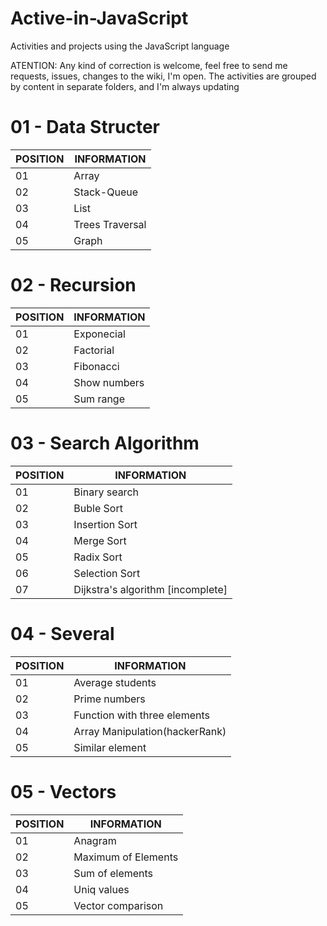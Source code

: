 # Active-in-JavaScript
Activities and projects using the JavaScript language

ATENTION: Any kind of correction is welcome, feel free to send me requests, issues, changes to the wiki, I'm open.
The activities are grouped by content in separate folders, and I'm always updating

# 01 - Data Structer
POSITION|INFORMATION 
--------- | ------
01     | Array
02   | Stack-Queue
03   | List
04  | Trees Traversal
05  | Graph

# 02 - Recursion 

POSITION|INFORMATION 
--------- | ------
01     | Exponecial
02   | Factorial
03   | Fibonacci
04  | Show numbers
05  | Sum range

# 03 - Search Algorithm

POSITION|INFORMATION 
--------- | ------
01     | Binary search
02   | Buble Sort
03   | Insertion Sort
04  | Merge Sort
05  | Radix Sort
06    | Selection Sort
07   | Dijkstra's algorithm [incomplete]

# 04 - Several

POSITION|INFORMATION 
--------- | ------
01     | Average students
02   |  Prime numbers
03   | Function with three elements
04  |  Array Manipulation(hackerRank)
05  | Similar element

# 05 - Vectors

POSITION|INFORMATION 
--------- | ------
01     | Anagram
02   |  Maximum of Elements
03   | Sum of elements
04  |  Uniq values
05  | Vector comparison







